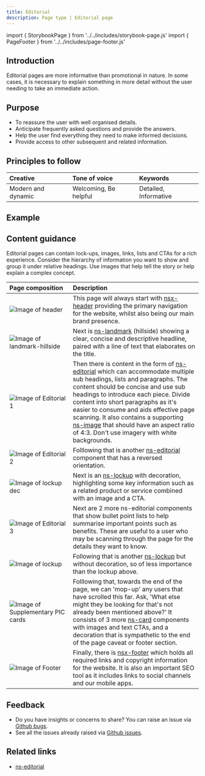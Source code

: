 ```yaml
---
title: Editorial
description: Page type | Editorial page
---
```


import { StorybookPage } from '../../includes/storybook-page.js'
import { PageFooter } from '../../includes/page-footer.js'

## Introduction

Editorial pages are more informative than promotional in nature. In some cases, it is necessary to explain something in more detail without the user needing to take an immediate action.

## Purpose

* To reassure the user with well organised details.
* Anticipate frequently asked questions and provide the answers.
* Help the user find everything they need to make informed decisions.
* Provide access to other subsequent and related information.

## Principles to follow

| Creative | Tone of voice | Keywords |
| :--- | :--- | :--- |
| Modern and dynamic | Welcoming, Be helpful | Detailed, Informative |

## Example

<StorybookPage story="examples-page-types--editorial"></StorybookPage>

## Content guidance

Editorial pages can contain lock-ups, images, links, lists and CTAs for a rich experience. Consider the hierarchy of information you want to show and group it under relative headings. Use images that help tell the story or help explain a complex concept.

| Page&nbsp;composition | Description |
| :--- | :--- |
| ![Image of header](https://user-images.githubusercontent.com/78355810/121555708-250d1f00-ca0b-11eb-86b9-df4a65ccfb60.png) | This page will always start with [nsx-header](/components/nsx-header.md) providing the primary navigation for the website, whilst also being our main brand presence. |
| ![Image of landmark-hillside](https://user-images.githubusercontent.com/78355810/124106145-d972f180-da5b-11eb-8acf-c72850d9c665.png) | Next is [ns-landmark](/components/ns-landmark.md) (hillside) showing a clear, concise and descriptive headline, paired with a line of text that elaborates on the title. |
| ![Image of Editorial 1](https://user-images.githubusercontent.com/78355810/124105596-46d25280-da5b-11eb-8f4b-4aa88b4de26a.png) | Then there is content in the form of [ns-editorial](/components/ns-editorial.md) which can accommodate multiple sub headings, lists and paragraphs. The content should be concise and use sub headings to introduce each piece. Divide content into short paragraphs as it's easier to consume and aids effective page scanning. It also contains a supporting [ns-image](/components/nsx-footer.md) that should have an aspect ratio of 4:3. Don't use imagery with white backgrounds. |
| ![Image of Editorial 2](https://user-images.githubusercontent.com/78355810/124105682-5fdb0380-da5b-11eb-994e-6274f626f816.png) | Folllowing that is another [ns-editorial](/components/ns-editorial.md) component that has a reversed orientation. |
| ![Image of lockup dec](https://user-images.githubusercontent.com/78355810/124105862-8ef17500-da5b-11eb-8a3f-4e4a8b42ebd7.png) | Next is an [ns-lockup](/components/ns-lockup.md) with decoration, highlighting some key information such as a related product or service combined with an image and a CTA. |
| ![Image of Editorial 3](https://user-images.githubusercontent.com/78355810/124105776-78e3b480-da5b-11eb-8ec8-daca2c4cae6c.png) | Next are 2 more ns-editorial components that show bullet point lists to help summarise important points such as benefits. These are useful to a user who may be scanning through the page for the details they want to know. |
| ![Image of lockup](https://user-images.githubusercontent.com/78355810/124105951-a4ff3580-da5b-11eb-83c8-2edd3e5b0348.png) | Following that is another [ns-lockup](/components/ns-lockup.md) but without decoration, so of less importance than the lockup above. |
| ![Image of Supplementary PIC cards](https://user-images.githubusercontent.com/78355810/124106004-b8aa9c00-da5b-11eb-8839-890c4db4de2e.png) | Folllowing that, towards the end of the page, we can 'mop-up' any users that have scrolled this far. Ask, 'What else might they be looking for that's not already been mentioned above?' It consists of 3 more [ns-card](/components/ns-card.md) components with images and text CTAs, and a decoration that is sympathetic to the end of the page caveat or footer section. |
| ![Image of Footer](https://user-images.githubusercontent.com/78355810/121567323-57704980-ca16-11eb-9951-598055b9808c.png) | Finally, there is [nsx-footer](/components/nsx-footer.md) which holds all required links and copyright information for the website. It is also an important SEO tool as it includes links to social channels and our mobile apps. |

## Feedback

* Do you have insights or concerns to share? You can raise an issue via [Github bugs](https://github.com/ConnectedHomes/nucleus/issues/new?assignees=&labels=Bug&template=a--bug-report.md&title=[bug]%20[page-type-editorial]).
* See all the issues already raised via [Github issues](https://github.com/connectedHomes/nucleus/issues?utf8=%E2%9C%93&q=is%3Aopen+is%3Aissue+label%3ABug+[page-type-editorial]).

<PageFooter></PageFooter>

## Related links

* [ns-editorial](components/ns-editorial.md)
